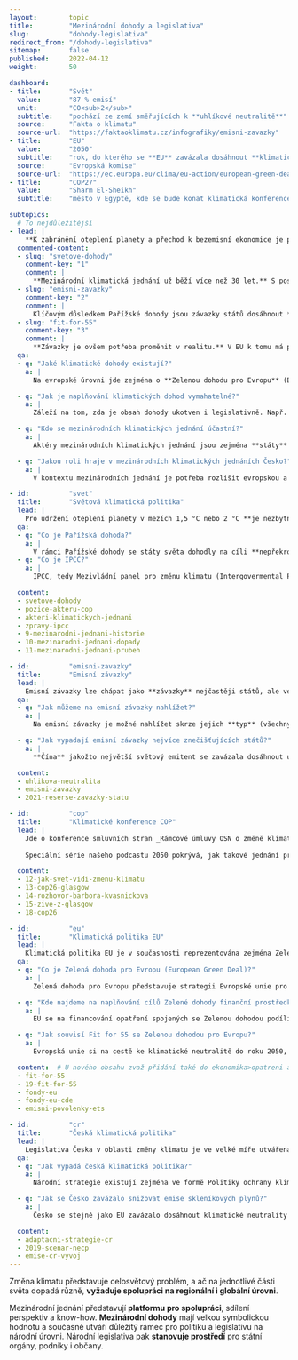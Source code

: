 ```yaml
---
layout:        topic
title:         "Mezinárodní dohody a legislativa"
slug:          "dohody-legislativa"
redirect_from: "/dohody-legislativa"
sitemap:       false
published:     2022-04-12
weight:        50

dashboard:
- title:       "Svět"
  value:       "87 % emisí"
  unit:        "CO<sub>2</sub>"
  subtitle:    "pochází ze zemí směřujících k **uhlíkové neutralitě**"
  source:      "Fakta o klimatu"
  source-url:  "https://faktaoklimatu.cz/infografiky/emisni-zavazky"
- title:       "EU"
  value:       "2050"
  subtitle:    "rok, do kterého se **EU** zavázala dosáhnout **klimatické neutrality**"
  source:      "Evropská komise"
  source-url:  "https://ec.europa.eu/clima/eu-action/european-green-deal/european-climate-law_en"
- title:       "COP27"
  value:       "Sharm El-Sheikh"
  subtitle:    "město v Egyptě, kde se bude konat klimatická konference **COP27**"

subtopics:
  # To nejdůležitější
- lead: |
    **K zabránění oteplení planety a přechod k bezemisní ekonomice je potřeba úsilí celého světa**. Jak se toto úsilí na mezinárodní úrovni vyjednává a koordinuje?
  commented-content:
  - slug: "svetove-dohody"
    comment-key: "1"
    comment: |
      **Mezinárodní klimatická jednání už běží více než 30 let.** S postupující změnou klimatu ovšem roste jejich urgence. Velkým průlomem byla **Pažížská dohoda** z roku 2015.
  - slug: "emisni-zavazky"
    comment-key: "2"
    comment: |
      Klíčovým důsledkem Pařížské dohody jsou závazky států dosáhnout **uhlíkové neutrality**.
  - slug: "fit-for-55"
    comment-key: "3"
    comment: |
      **Závazky je ovšem potřeba proměnit v realitu.** V EU k tomu má pomoct balíček opatření Fit For 55.
  qa:
  - q: "Jaké klimatické dohody existují?"
    a: |
      Na evropské úrovni jde zejména o **Zelenou dohodu pro Evropu** (European Green Deal) a s ní související Evropský klimatický zákon (Evropský právní rámec pro klima) a balíček opatření Fit for 55. Na světové úrovni je to Rámcová úmluva o změně klimatu (UNFCCC), jejíž smluvní strany se každoročně schází v rámci Konference smluvních stran (COP). Významným předělem bylo dosažení **Pařížské dohody** v roce 2015, ve které se státy zavázaly **udržet oteplení planety pod 2 °C a zároveň se snažit nepřekročit hranici 1,5 °C** oproti předindustriálnímu období.

  - q: "Jak je naplňování klimatických dohod vymahatelné?"
    a: |
      Záleží na tom, zda je obsah dohody ukotven i legislativně. Např. **klimatické cíle Evropské unie obsažené v Zelené dohodě pro Evropu jsou právně ukotveny** v Evropském právním rámci pro klima, a jsou tedy právně vymahatelné. Stejně tak je právně závazná Pařížská dohoda. V Nizozemsku nebo Francii již uspěly **klimatické žaloby** žalující tamní vlády za nedostatečnou aktivitu v naplňování klimatických závazků. V roce 2021 byla spolkem občanů podána klimatická žaloba **i na českou vládu**.

  - q: "Kdo se mezinárodních klimatických jednání účastní?"
    a: |
      Aktéry mezinárodních klimatických jednání jsou zejména **státy** světa, které pro silnější vyjednávací pozice mohou vytvářit koalice. Koalice tzv. podobně smýšlejících států (like-minded countries) tvoří např. malé ostrovní státy nebo státy Afriky. Do klimatických vyjednávání mohou více či méně zasahovat, např. lobbyingem, **businessoví hráči** či **neziskový sektor**.

  - q: "Jakou roli hraje v mezinárodních klimatických jednáních Česko?"
    a: |
      V kontextu mezinárodních jednání je potřeba rozlišit evropskou a světovou úroveň. Na úrovni EU jsou zájmy a pozice Česka reprezentovány vládou, jejíž ministři a ministryně se pravidelně účastní jednání v rámci Rady Evropské unie, zatímco premiér se účastní setkání hlav členských států v Evropské radě. Na světové úrovni, například při příležitosti Konference smluvních stran (COP) Rámcové úmluvy o změně klimatu (UNFCCC), je Česko součástí společné pozice Evropské unie.

- id:          "svet"
  title:       "Světová klimatická politika"
  lead: |
    Pro udržení oteplení planety v mezích 1,5 °C nebo 2 °C **je nezbytné, aby se na snižování emisí skleníkových plynů podílel celý svět** a došlo ke globálnímu přechodu na bezemisní nebo alespoň nízkoemisní ekonomiku. Velká část světové klimatické politiky se odehrává na konferencích [COP](#cop).
  qa:
  - q: "Co je Pařížská dohoda?"
    a: |
      V rámci Pařížské dohody se státy světa dohodly na cíli **nepřekročit hranici oteplení o 2 °C a snažit se o udržení oteplení pod 1,5 °C** (v porovnání s předindustriálním obdobím). Zároveň se zavázaly formulovat své **národní závazky ke snižování emisí** (Nationally Determined Contributions, NDCs) a každých pět let je revidovat. Součástí dohody je i finančně **podporovat rozvíjející se země** zasažené změnou klimatu. Pařížská dohoda vznikla v roce 2015 v rámci jednání smluvních stran Rámcové úmluvy OSN o změně klimatu (United Nations Framework Convention on Climate Change, UNFCCC).
  - q: "Co je IPCC?"
    a: |
      IPCC, tedy Mezivládní panel pro změnu klimatu (Intergovermental Panel on Climate Change) je platformou na poli OSN, v rámci které vědci a vědkyně z téměř všech zemí světa **shrnují vědecké poznání v oblasti změny klimatu**. Činí tak v hodnotících zprávách (Assesment Report, AR), které jsou tvořeny třemi pracovními skupinami. První se věnuje **fyzikálním základům** klimatické změny (Working Group 1, WG 1), druhá **dopadům, adaptaci a zranitelnosti** (WG 2) a třetí **mitigaci** (WG 3).

  content:
  - svetove-dohody
  - pozice-akteru-cop
  - akteri-klimatickych-jednani
  - zpravy-ipcc
  - 9-mezinarodni-jednani-historie
  - 10-mezinarodni-jednani-dopady
  - 11-mezinarodni-jednani-prubeh

- id:          "emisni-zavazky"
  title:       "Emisní závazky"
  lead: |
    Emisní závazky lze chápat jako **závazky** nejčastěji států, ale ve stále větší míře i podniků a institucí, **ke snižování emisí skleníkových plynů**. K březnu 2022 **87 % světových emisí pocházelo oxidu uhličitého ze států směřujících k uhlíkové neutralitě**.
  qa:
  - q: "Jak můžeme na emisní závazky nahlížet?"
    a: |
      Na emisní závazky je možné nahlížet skrze jejich **typ** (všechny skleníkové plyny či pouze × oxid uhličitý), **formu** (zákon × strategický dokument × prohlášení), **množství emisí** (částečné snížení emisí × úplná neutralita) nebo **horizont** (2050 × 2070). Hlavním cílem je přitom celosvětově **dosáhnout klimatické neutrality**. Jinými slovy, produkovat pouze takové množství skleníkových plynů, které dokážeme z atmosféry odstranit.

  - q: "Jak vypadají emisní závazky nejvíce znečišťujících států?"
    a: |
      **Čína** jakožto největší světový emitent se zavázala dosáhnout uhlíkové neutrality do roku **2060**. **EU** stejně jako **USA** si jako cíl stanovila rok **2050**, přičemž do roku 2030 chce dosáhnout 55% snížení emisí ve srovnání s rokem 1990. Signatáři Pařížské dohody jsou zároveň povinni deklarovat národní závazky ke snižování emisí skleníkových plynů (Nationally Determined Contributions, NDCs), jež jsou pravidelně revidovány.

  content:
  - uhlikova-neutralita
  - emisni-zavazky
  - 2021-reserse-zavazky-statu

- id:          "cop"
  title:       "Klimatické konference COP"
  lead: |
    Jde o konference smluvních stran _Rámcové úmluvy OSN o změně klimatu_ (v angličtině _UNFCCC Conference of the Parties_, zkráceně _COP_). Smluvní strany, tedy státy, se od roku 1995 setkávají každý rok, aby **reflektovaly svůj dosavadní pokrok v boji se změnou klimatu a vyjednávaly další kroky**. Zatím poslední COP, v pořadí 26., se konal ve skotském Glasgow. Příští se bude konat na podzim roku 2022 v Sharm El-Sheikh v Egyptě.
    
    Speciální série našeho podcastu 2050 pokrývá, jak takové jednání probíhá, jaký je jeho význam a co konkrétně přinesla jednání v Glasgow.

  content:
  - 12-jak-svet-vidi-zmenu-klimatu
  - 13-cop26-glasgow
  - 14-rozhovor-barbora-kvasnickova
  - 15-zive-z-glasgow
  - 18-cop26

- id:          "eu"
  title:       "Klimatická politika EU"
  lead: |
    Klimatická politika EU je v současnosti reprezentována zejména Zelenou dohodou pro Evropu, v rámci které si EU stanovila cíl **dosáhnout klimatické neutrality do roku 2050**.
  qa:
  - q: "Co je Zelená dohoda pro Evropu (European Green Deal)?"
    a: |
      Zelená dohoda pro Evropu představuje strategii Evropské unie pro dosažení **klimatické neutrality do roku 2050**. Součástí dohody však nejsou pouze klimatické cíle, ale mj. opatření pro zdravější životní prostředí, zemedělství nebo odpadové hospodářství, jinými slovy, jde o komplexní plán pro dekarbonizaci celého hospodářství, včetně zdrojů pro jeho financování. Zelená dohoda byla Evropskou komisí představena v roce 2019, v roce 2020 pak byla schválena členskými zeměmi. V roce 2021 vstoupil v platnost **Evropský klimatický zákon** (Evropský právní rámec pro klima), který činí dosažení klimatické neutrality do roku 2050 právně závazným.

  - q: "Kde najdeme na naplňování cílů Zelené dohody finanční prostředky?"
    a: |
      EU se na financování opatření spojených se Zelenou dohodou podílí zejména prostřednictvím **evropských fondů**. Jde například o Evropské strukturální a investiční fondy, v rámci kterých by mělo na klimatická opatření směřovat alespoň 25 % prostředků. Dále vznikl Fond spravedlivé transformace, který má minimalizovat negativní náklady dekarbonizace zejména u zasažených skupin obyvatel. Na financování klimatických opatření se podílí i Národní plán obnovy. V neposlední řadě existují Modernizační a Inovační fond, které jsou financovány **výnosy z prodeje emisních povolenek** a jejich celý obnos putuje na opatření podporující dekarbonizaci ekonomiky.

  - q: "Jak souvisí Fit for 55 se Zelenou dohodou pro Evropu?"
    a: |
      Evropská unie si na cestě ke klimatické neutralitě do roku 2050, což je cílem Zelené dohody, stanovila průběžný cíl, a to **dosáhnout do roku 2030 55% snížení emisí skleníkových plynů** oproti roku 1990. Naplnění tohoto cíle by měla podpořit opatření navržená v balíčku Fit for 55. Jedná se o balíček návrhů založených na tržních mechanismech (např. systém pro obchodování s emisními povolenkami nebo uhlíkové vyrovnání na hranicích), regulacích (týkajících se např. zdrojů energie, paliv nebo lesů a zemědělství) a podpůrných opatřeních (zaměřených na podporu skupin zasažených dekarbonizací). Fit for 55 je tedy jakousi podmnožinou Zelené dohody.

  content:  # U nového obsahu zvaž přidání také do ekonomika>opatreni a emise>mitigace.
  - fit-for-55
  - 19-fit-for-55
  - fondy-eu
  - fondy-eu-cde
  - emisni-povolenky-ets

- id:          "cr"
  title:       "Česká klimatická politika"
  lead: |
    Legislativa Česka v oblasti změny klimatu je ve velké míře utvářena mezinárodními dohodami a úmluvami a legislativou EU. Z celosvětové úrovně jde např. o Pařížskou dohodu, z evropské pak o Zelenou dohodu pro Evropu a balíček opatření Fit for 55.
  qa:
  - q: "Jak vypadá česká klimatická politika?"
    a: |
      Národní strategie existují zejména ve formě Politiky ochrany klimatu, Adaptační strategie ČR nebo Vnitrostátního energeticko-klimatického plánu.

  - q: "Jak se Česko zavázalo snižovat emise skleníkových plynů?"
    a: |
      Česko se stejně jako EU zavázalo dosáhnout klimatické neutrality do roku 2050. V rámci Politiky ochrany klimatu si Česko stanovilo cíl dosáhnout snížení emisí skleníkových plynů o 32 Mt do roku 2020 (a o 44 Mt do roku 2030) v porovnání s rokem 2005. V roce 2019 avšak Česko ve srovnání s rokem 2005 dosahovalo snížení poue o přibližně 25 Mt. V porovnání s rokem 1990 klesly české emise skleníkových plynů do roku 2018 přibližně o 1/3, z velké části se tak avšak událo zejména od opouštění těžkého průmyslu v 90. letech.

  content:
  - adaptacni-strategie-cr
  - 2019-scenar-necp
  - emise-cr-vyvoj
---
```


Změna klimatu představuje celosvětový problém, a ač na jednotlivé části světa dopadá různě, **vyžaduje spolupráci na regionální i globální úrovni**.

Mezinárodní jednání představují **platformu pro spolupráci**, sdílení perspektiv a know-how. **Mezinárodní dohody** mají velkou symbolickou hodnotu a současně utváří důležitý rámec pro politiku a legislativu na národní úrovni. Národní legislativa pak **stanovuje prostředí** pro státní orgány, podniky i občany.

<!-- TODO: ještě něco doplnit? -->